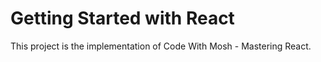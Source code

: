 # Getting Started with React

This project is the implementation of Code With Mosh - Mastering React.
